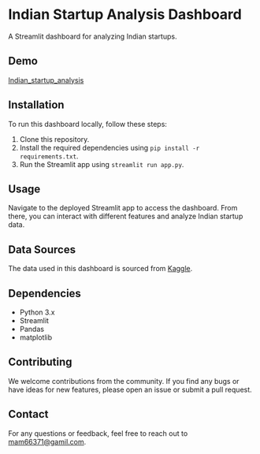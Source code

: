 # Indian Startup Analysis Dashboard

A Streamlit dashboard for analyzing Indian startups.

## Demo

[Indian_startup_analysis](https://g4diqhlttsfjqqmbezebss.streamlit.app/)

## Installation

To run this dashboard locally, follow these steps:

1. Clone this repository.
2. Install the required dependencies using `pip install -r requirements.txt`.
3. Run the Streamlit app using `streamlit run app.py`.

## Usage

Navigate to the deployed Streamlit app to access the dashboard. From there, you can interact with different features and analyze Indian startup data.

## Data Sources

The data used in this dashboard is sourced from [Kaggle](https://www.kaggle.com/datasets/sudalairajkumar/indian-startup-funding).

## Dependencies

- Python 3.x
- Streamlit
- Pandas
- matplotlib


## Contributing

We welcome contributions from the community. If you find any bugs or have ideas for new features, please open an issue or submit a pull request.

## Contact

For any questions or feedback, feel free to reach out to mam66371@gamil.com.

    
